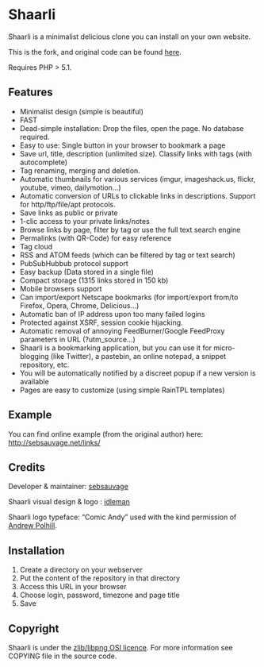 Shaarli
=======

Shaarli is a minimalist delicious clone you can install on your own website.

This is the fork, and original code can be found
[here](http://sebsauvage.net/wiki/doku.php?id=php:shaarli).

Requires PHP > 5.1.

Features
--------

* Minimalist design (simple is beautiful)
* FAST
* Dead-simple installation: Drop the files, open the page. No database required.
* Easy to use: Single button in your browser to bookmark a page
* Save url, title, description (unlimited size). Classify links with tags
  (with autocomplete)
* Tag renaming, merging and deletion.
* Automatic thumbnails for various services (imgur, imageshack.us, flickr,
  youtube, vimeo, dailymotion...)
* Automatic conversion of URLs to clickable links in descriptions. Support for
  http/ftp/file/apt protocols.
* Save links as public or private
* 1-clic access to your private links/notes
* Browse links by page, filter by tag or use the full text search engine
* Permalinks (with QR-Code) for easy reference
* Tag cloud
* RSS and ATOM feeds (which can be filtered by tag or text search)
* PubSubHubbub protocol support
* Easy backup (Data stored in a single file)
* Compact storage (1315 links stored in 150 kb)
* Mobile browsers support
* Can import/export Netscape bookmarks (for import/export from/to Firefox,
  Opera, Chrome, Delicious…)
* Automatic ban of IP address upon too many failed logins
* Protected against XSRF, session cookie hijacking.
* Automatic removal of annoying FeedBurner/Google FeedProxy parameters in URL
  (?utm_source...)
* Shaarli is a bookmarking application, but you can use it for micro-blogging
  (like Twitter), a pastebin, an online notepad, a snippet repository, etc.
* You will be automatically notified by a discreet popup if a new version is
  available
* Pages are easy to customize (using simple RainTPL templates)

Example
-------

You can find online example (from the original author) here:
http://sebsauvage.net/links/

Credits
-------

Developer & maintainer: [sebsauvage](http://sebsauvage.net/)

Shaarli visual design & logo : [idleman](http://blog.idleman.fr/)

Shaarli logo typeface: “Comic Andy” used with the kind permission of
[Andrew Polhill](http://thatguynamedandy.com/).

Installation
------------

1. Create a directory on your webserver
2. Put the content of the repository in that directory
3. Access this URL in your browser
4. Choose login, password, timezone and page title
5. Save

Copyright
---------

Shaarli is under the
[zlib/libpng OSI licence](http://www.opensource.org/licenses/zlib-license.php).
For more information see COPYING file in the source code.
